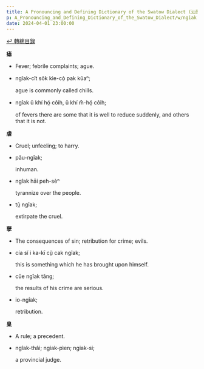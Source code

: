 ```yaml
---
title: A Pronouncing and Defining Dictionary of the Swatow Dialect (汕頭方言音義字典) / ngiak
p: A_Pronouncing_and_Defining_Dictionary_of_the_Swatow_Dialect/w/ngiak
date: 2024-04-01 23:00:00
---
```


[↩️ 轉總目錄](/A_Pronouncing_and_Defining_Dictionary_of_the_Swatow_Dialect)


**瘧**
- Fever; febrile complaints; ague.

- ngîak-cît sôk kìe-cò̤ pak kûaⁿ;

  ague is commonly called chills.

- ngîak ŭ khí hó̤ côih, ŭ khí m̄-hó̤ côih;

  of fevers there are some that it is well to reduce suddenly, and others that it is not.

**虐**
- Cruel; unfeeling; to harry.

- pău-ngîak;

  inhuman.

- ngîak hāi peh-sèⁿ

  tyrannize over the people.

- tṳ̂ ngîak;

  extirpate the cruel.

**孽**
- The consequences of sin; retribution for crime; evils.

- cía sĭ i ka-kī cṳ̆ cak ngîak;

  this is something which he has brought upon himself.

- cŭe ngîak tăng;

  the results of his crime are serious.

- io-ngîak;

  retribution.

**臬**
- A rule; a precedent.

- ngîak-thâi; ngiak-pìen; ngiak-si;

  a provincial judge.
